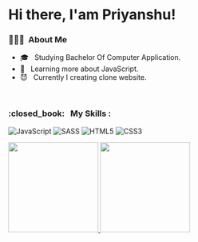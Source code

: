 # Hi there, I'am Priyanshu!



<h3> 👨🏻‍💻 &nbsp;About Me </h3>


- 🎓 &nbsp; Studying Bachelor Of Computer Application.
- 🌱 &nbsp; Learning more about JavaScript.
- :smiling_imp: &nbsp; Currently I creating clone website.
<br/>


<h3> :closed_book: &nbsp; My Skills : </h3>


![JavaScript](https://img.shields.io/badge/javascript-%23323330.svg?style=for-the-badge&logo=javascript&logoColor=%23F7DF1E) ![SASS](https://img.shields.io/badge/SASS-hotpink.svg?style=for-the-badge&logo=SASS&logoColor=white) ![HTML5](https://img.shields.io/badge/html5-%23E34F26.svg?style=for-the-badge&logo=html5&logoColor=white) ![CSS3](https://img.shields.io/badge/css3-%231572B6.svg?style=for-the-badge&logo=css3&logoColor=white)
<br />

<a href="https://github.com/Priyanshu2055">
  <img height="180em" src="https://github-readme-stats.vercel.app/api?username=Priyanshu2055&theme=blue-green&show_icons=true" />
  
  <img height="180em" src="https://github-readme-stats.vercel.app/api/top-langs/?username=Priyanshu2055&theme=blue-green&layout=compact" />
</a>
